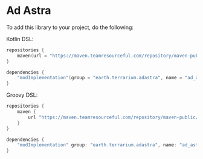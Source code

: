 # Ad Astra

To add this library to your project, do the following:

Kotlin DSL:
```kotlin
repositories {
    maven(url = "https://maven.teamresourceful.com/repository/maven-public/")
}

dependencies {
    "modImplementation"(group = "earth.terrarium.adastra", name = "ad_astra-$modLoader-$minecraftVersion", version = adAstraVersion)
}
```

Groovy DSL:
```groovy
repositories {
    maven {
        url "https://maven.teamresourceful.com/repository/maven-public/"
    }
}

dependencies {
    "modImplementation" group: "earth.terrarium.adastra", name: "ad_astra-$modLoader-$minecraftVersion", version: adAstraVersion
}
```
